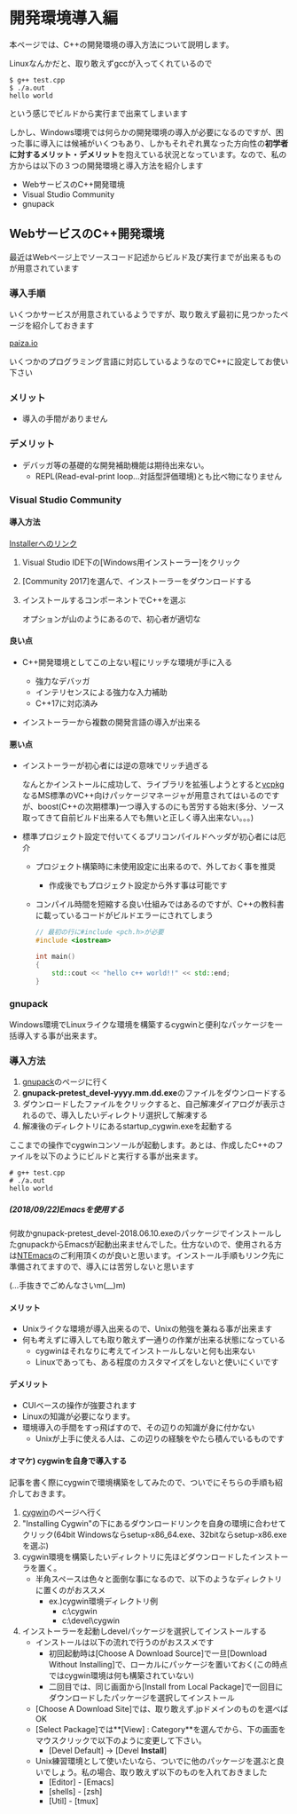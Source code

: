 # 開発環境導入編

本ページでは、C++の開発環境の導入方法について説明します。

Linuxなんかだと、取り敢えずgccが入ってくれているので

```shell
$ g++ test.cpp
$ ./a.out
hello world
```

という感じでビルドから実行まで出来てしまいます

しかし、Windows環境では何らかの開発環境の導入が必要になるのですが、困った事に導入には候補がいくつもあり、しかもそれぞれ異なった方向性の**初学者に対するメリット・デメリット**を抱えている状況となっています。なので、私の方からは以下の３つの開発環境と導入方法を紹介します

- WebサービスのC++開発環境
- Visual Studio Community
- gnupack

## WebサービスのC++開発環境

最近はWebページ上でソースコード記述からビルド及び実行までが出来るものが用意されています

### 導入手順

いくつかサービスが用意されているようですが、取り敢えず最初に見つかったページを紹介しておきます

[paiza.io](https://paiza.io/ja/projects/new)

いくつかのプログラミング言語に対応しているようなのでC++に設定してお使い下さい

### メリット

- 導入の手間がありません

### デメリット

- デバッガ等の基礎的な開発補助機能は期待出来ない。
  - REPL(Read-eval-print loop…対話型評価環境)とも比べ物になりません



### Visual Studio Community

#### 導入方法

[Installerへのリンク](https://visualstudio.microsoft.com/ja/)

1. Visual Studio IDE下の[Windows用インストーラー]をクリック

2. [Community 2017]を選んで、インストーラーをダウンロードする

3. インストールするコンポーネントでC++を選ぶ

   オプションが山のようにあるので、初心者が適切な

#### 良い点

- C++開発環境としてこの上ない程にリッチな環境が手に入る

  - 強力なデバッガ
  - インテリセンスによる強力な入力補助
  - C++17に対応済み

- インストーラーから複数の開発言語の導入が出来る


#### 悪い点

- インストーラーが初心者には逆の意味でリッチ過ぎる

  なんとかインストールに成功して、ライブラリを拡張しようとすると[vcpkg](https://docs.microsoft.com/ja-jp/cpp/vcpkg)なるMS標準のVC++向けパッケージマネージャが用意されてはいるのですが、boost(C++の次期標準)一つ導入するのにも苦労する始末(多分、ソース取ってきて自前ビルド出来る人でも無いと正しく導入出来ない。。。)

- 標準プロジェクト設定で付いてくるプリコンパイルドヘッダが初心者には厄介

  - プロジェクト構築時に未使用設定に出来るので、外しておく事を推奨

    - 作成後でもプロジェクト設定から外す事は可能です

  - コンパイル時間を短縮する良い仕組みではあるのですが、C++の教科書に載っているコードがビルドエラーにされてしまう

    ```cpp
    // 最初の行に#include <pch.h>が必要
    #include <iostream>
    
    int main()
    {
        std::cout << "hello c++ world!!" << std::end;
    }
    ```

### gnupack

Windows環境でLinuxライクな環境を構築するcygwinと便利なパッケージを一括導入する事が出来ます。

### 導入方法

1. [gnupack](https://ja.osdn.net/projects/gnupack/)のページに行く
2. **gnupack-pretest_devel-yyyy.mm.dd.exe**のファイルをダウンロードする
3. ダウンロードしたファイルをクリックすると、自己解凍ダイアログが表示されるので、導入したいディレクトリ選択して解凍する
4. 解凍後のディレクトリにあるstartup_cygwin.exeを起動する

ここまでの操作でcygwinコンソールが起動します。あとは、作成したC++のファイルを以下のようにビルドと実行する事が出来ます。

```shell
# g++ test.cpp
# ./a.out
hello world
```

##### (2018/09/22)Emacsを使用する

何故かgnupack-pretest_devel-2018.06.10.exeのパッケージでインストールしたgnupackからEmacsが起動出来ませんでした。仕方ないので、使用される方は[NTEmacs](http://cha.la.coocan.jp/doc/NTEmacs.html)のご利用頂くのが良いと思います。インストール手順もリンク先に準備されてますので、導入には苦労しないと思います

(…手抜きでごめんなさいm(__)m)

#### メリット

- Unixライクな環境が導入出来るので、Unixの勉強を兼ねる事が出来ます
- 何も考えずに導入しても取り敢えず一通りの作業が出来る状態になっている
  - cygwinはそれなりに考えてインストールしないと何も出来ない
  - Linuxであっても、ある程度のカスタマイズをしないと使いにくいです

#### デメリット

- CUIベースの操作が強要されます
- Linuxの知識が必要になります。
- 環境導入の手間をすっ飛ばすので、その辺りの知識が身に付かない
  - Unixが上手に使える人は、この辺りの経験をやたら積んでいるものです

#### 

#### オマケ) cygwinを自身で導入する

記事を書く際にcygwinで環境構築をしてみたので、ついでにそちらの手順も紹介しておきます。

1. [cygwin](https://www.cygwin.com/)のページへ行く
2. "Installing Cygwin"の下にあるダウンロードリンクを自身の環境に合わせてクリック(64bit Windowsならsetup-x86_64.exe、32bitならsetup-x86.exeを選ぶ)
3. cygwin環境を構築したいディレクトリに先ほどダウンロードしたインストーラを置く。
   - 半角スペースは色々と面倒な事になるので、以下のようなディレクトリに置くのがおススメ
     - ex.)cygwin環境ディレクトリ例
       - c:\cygwin
       - c:\devel\cygwin
4. インストーラーを起動しdevelパッケージを選択してインストールする
   - インストールは以下の流れで行うのがおススメです
     - 初回起動時は[Choose A Download Source]で一旦[Download Without Installing]で、ローカルにパッケージを置いておく(この時点ではcygwin環境は何も構築されていない)
     - 二回目では、同じ画面から[Install from Local Package]で一回目にダウンロードしたパッケージを選択してインストール
   - [Choose A Download Site]では、取り敢えず.jpドメインのものを選べばOK
   - [Select Package]では**[View] : Category**を選んでから、下の画面をマウスクリックで以下のように変更して下さい。
     - [Devel Default] -> [Devel  **Install**]
   - Unix練習環境として使いたいなら、ついでに他のパッケージを選ぶと良いでしょう。私の場合、取り敢えず以下のものを入れておきました
     - [Editor] - [Emacs]
     - [shells] - [zsh]
     - [Util] - [tmux]
